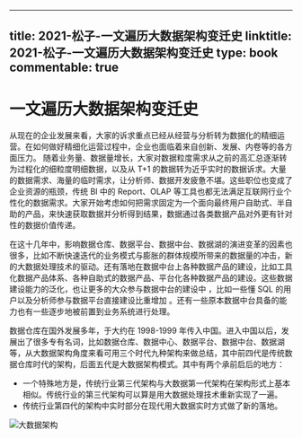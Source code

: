
---
title: 2021-松子-一文遍历大数据架构变迁史
linktitle: 2021-松子-一文遍历大数据架构变迁史
type: book
commentable: true
---

# 一文遍历大数据架构变迁史

从现在的企业发展来看，大家的诉求重点已经从经营与分析转为数据化的精细运营。在如何做好精细化运营过程中，企业也面临着来自创新、发展、内卷等的各方面压力。 随着业务量、数据量增长，大家对数据粒度需求从之前的高汇总逐渐转为过程化的细粒度明细数据，以及从 T+1 的数据转为近乎实时的数据诉求。大量的数据需求、海量的临时需求，让分析师、数据开发疲惫不堪。这些职位也变成了企业资源的瓶颈，传统 BI 中的 Report、OLAP 等工具也都无法满足互联网行业个性化的数据需求。大家开始考虑如何把需求固定为一个面向最终用户自助式、半自助的产品，来快速获取数据并分析得到结果，数据通过各类数据产品对外更有针对性的数据价值传递。

在这十几年中，影响数据仓库、数据平台、数据中台、数据湖的演进变革的因素也很多，比如不断快速迭代的业务模式与膨胀的群体规模所带来的数据量的冲击，新的大数据处理技术的驱动。还有落地在数据中台上各种数据产品的建设，比如工具化数据产品体系、各种自助式的数据产品、平台化各种数据产品的建设。这些数据建设能力的泛化，也让更多的大众参与数据中台的建设中 ，比如一些懂 SQL 的用户以及分析师参与数据平台直接建设比重增加 。还有一些原本数据中台具备的能力也有一些逐步地被前置到业务系统进行处理。

数据仓库在国外发展多年，于大约在 1998-1999 年传入中国。进入中国以后，发展出了很多专有名词，比如数据仓库、数据中心、数据平台、数据中台、数据湖等，从大数据架构角度来看可用三个时代九种架构来做总结，其中前四代是传统数据仓库时代的架构，后面五代是大数据架构模式。其中有两个承前启后的地方：

- 一个特殊地方是，传统行业第三代架构与大数据第一代架构在架构形式上基本相似。传统行业的第三代架构可以算是用大数据处理技术重新实现了一遍。
- 传统行业第四代的架构中实时部分在现代用大数据实时方式做了新的落地。

![大数据架构](https://assets.ng-tech.icu/item/20230323161242.png)

    